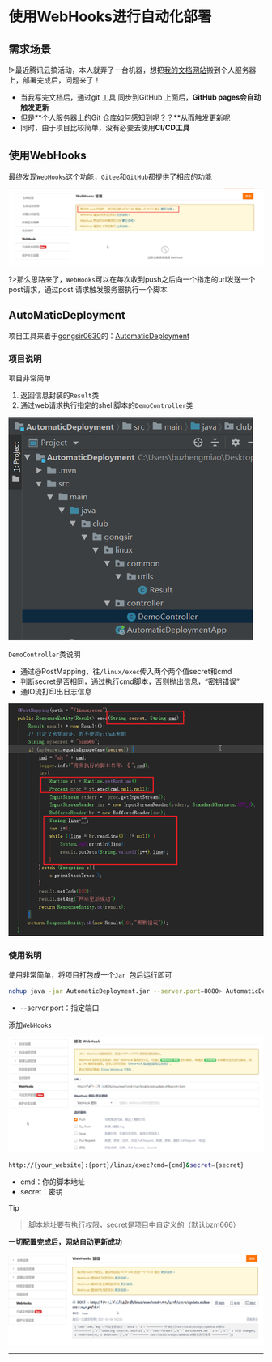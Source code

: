 # 使用WebHooks进行自动化部署

## 需求场景

!>最近腾讯云搞活动，本人就弄了一台机器，想把[我的文档网站](https://qianzai.github.io/mydocs/#/)搬到个人服务器上，部署完成后，问题来了！

- 当我写完文档后，通过git 工具 同步到GitHub 上面后，**GitHub pages会自动触发更新**
- 但是**个人服务器上的Git 仓库如何感知到呢？？**从而触发更新呢
- 同时，由于项目比较简单，没有必要去使用**CI/CD工具**

## 使用WebHooks

最终发现`WebHooks`这个功能，`Gitee`和`GitHub`都提供了相应的功能

![image-20210204094752123](media/使用WebHooks进行自动化部署.assets/image-20210204094752123.png)

?>那么思路来了，`WebHooks`可以在每次收到push之后向一个指定的url发送一个post请求，通过post 请求触发服务器执行一个脚本



## AutoMaticDeployment

项目工具来着于[gongsir0630](https://github.com/gongsir0630)的：[AutomaticDeployment](https://github.com/gongsir0630/AutomaticDeployment)

### 项目说明

项目非常简单

1. 返回信息封装的`Result`类
2. 通过web请求执行指定的shell脚本的`DemoController`类

![image-20210204102932975](media/使用WebHooks进行自动化部署.assets/image-20210204102932975.png)

`DemoController`类说明

- 通过@PostMapping，往`/linux/exec`传入两个两个值secret和cmd
- 判断secret是否相同，通过执行cmd脚本，否则抛出信息，“密钥错误”
- 通IO流打印出日志信息

![image-20210204103503733](media/使用WebHooks进行自动化部署.assets/image-20210204103503733.png)

### 使用说明

使用非常简单，将项目打包成一个`Jar `包后运行即可

```bash
nohup java -jar AutomaticDeployment.jar --server.port=8080> AutomaticDeployment.out 2>&1 &
```

- --server.port：指定端口

添加`WebHooks`

![image-20210204101256963](media/使用WebHooks进行自动化部署.assets/image-20210204101256963.png)

```bash
http://{your_website}:{port}/linux/exec?cmd={cmd}&secret={secret}
```

- cmd：你的脚本地址
- secret：密钥

> [!TIP] 

> 脚本地址要有执行权限，secret是项目中自定义的（默认bzm666）

**一切配置完成后，网站自动更新成功**

![image-20210204102604320](media/使用WebHooks进行自动化部署.assets/image-20210204102604320.png)

---

